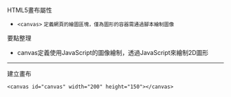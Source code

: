 HTML5畫布屬性
- `<canvas>` <small>定義網頁的繪圖區塊，僅為圖形的容器需通過腳本繪制圖像</small>

要點整理
- canvas定義使用JavaScript的圖像繪制，透過JavaScript來繪制2D圖形

---

建立畫布
```
<canvas id="canvas" width="200" height="150"></canvas>
```